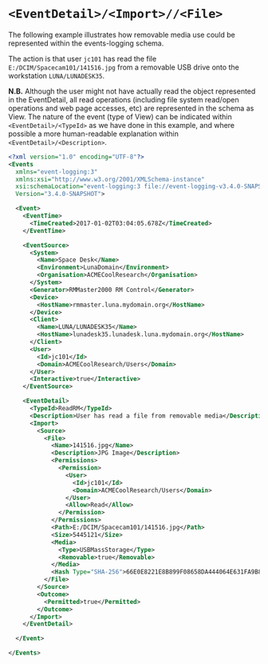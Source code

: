 # `<EventDetail>/<Import>//<File>`

The following example illustrates how removable media use could be represented within the events-logging schema.

The action is that user `jc101` has read the file `E:/DCIM/Spacecam101/141516.jpg` from a removable USB drive onto the workstation `LUNA/LUNADESK35`.

**N.B.** Although the user might not have actually read the object represented in the EventDetail, all read operations (including file system read/open operations and web page accesses, etc) are represented in the schema as View.  The nature of the event (type of View) can be indicated within `<EventDetail>/<TypeId>` as we have done in this example, and where possible a more human-readable explanation within `<EventDetail>/<Description>`.

``` xml
<?xml version="1.0" encoding="UTF-8"?>
<Events 
  xmlns="event-logging:3" 
  xmlns:xsi="http://www.w3.org/2001/XMLSchema-instance" 
  xsi:schemaLocation="event-logging:3 file://event-logging-v3.4.0-SNAPSHOT.xsd" 
  Version="3.4.0-SNAPSHOT">

  <Event>
    <EventTime>
      <TimeCreated>2017-01-02T03:04:05.678Z</TimeCreated>
    </EventTime>

    <EventSource>
      <System>
        <Name>Space Desk</Name>
        <Environment>LunaDomain</Environment>
        <Organisation>ACMECoolResearch</Organisation>
      </System>
      <Generator>RMMaster2000 RM Control</Generator>
      <Device>
        <HostName>rmmaster.luna.mydomain.org</HostName>
      </Device>
      <Client>
        <Name>LUNA/LUNADESK35</Name>
        <HostName>lunadesk35.lunadesk.luna.mydomain.org</HostName>
      </Client>
      <User>
        <Id>jc101</Id>
        <Domain>ACMECoolResearch/Users</Domain>
      </User>
      <Interactive>true</Interactive>
    </EventSource>

    <EventDetail>
      <TypeId>ReadRM</TypeId>
      <Description>User has read a file from removable media</Description>
      <Import>
        <Source>
          <File>
            <Name>141516.jpg</Name>
            <Description>JPG Image</Description>
            <Permissions>
              <Permission>
                <User>
                  <Id>jc101</Id>
                  <Domain>ACMECoolResearch/Users</Domain>
                </User>
                <Allow>Read</Allow>
              </Permission>
            </Permissions>
            <Path>E:/DCIM/Spacecam101/141516.jpg</Path>
            <Size>5445121</Size>
            <Media>
              <Type>USBMassStorage</Type>
              <Removable>true</Removable>
            </Media>
            <Hash Type="SHA-256">66E0E8221E8B899F08658DA444064E631FA9B8ABE9068A208AFE051BD4E7B960</Hash>
          </File>
        </Source>
        <Outcome>
          <Permitted>true</Permitted>
        </Outcome>
      </Import>
    </EventDetail>

  </Event>

</Events>
```
